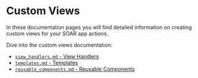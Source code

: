 # Custom Views

In these documentation pages you will find detailed information on creating custom views for your SOAR app actions.

Dive into the custom views documentation:
- [`view_handlers.md` - View Handlers](./view_handlers.md)
- [`templates.md` - Templates](./templates.md)
- [`reusable_components.md` - Reusable Components](./reusable_components.md)
